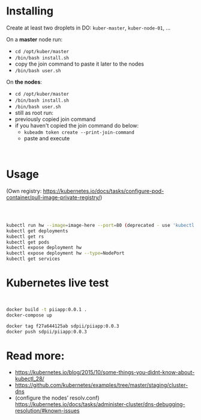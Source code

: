 # Installing

Create at least two droplets in DO: `kuber-master`, `kuber-node-01`, ...

On a **master** node run:
- `cd /opt/kuber/master`
- `/bin/bash install.sh`
- copy the join command to paste it later to the nodes
- `/bin/bash user.sh`

On **the nodes**:
- `cd /opt/kuber/master`
- `/bin/bash install.sh`
- `/bin/bash user.sh`
- still as root run:
- previously copied join command
- if you haven't copied the join command do below:
   - `kubeadm token create --print-join-command`
   - paste and execute

<br />

# Usage
(Own registry: https://kubernetes.io/docs/tasks/configure-pod-container/pull-image-private-registry/)

<br />

```bash

kubectl run hw --image=image-here --port=80 (deprecated - use 'kubectl create' instead)
kubectl get deployments
kubectl get rs
kubectl get pods
kubectl expose deployment hw
kubectl expose deployment hw --type=NodePort
kubectl get services

```

# Kubernetes live test

```bash


docker build -t piiapp:0.0.1 .
docker-compose up

docker tag f27a644125ab sdpii/piiapp:0.0.3
docker push sdpii/piiapp:0.0.3


```

# Read more:
- https://kubernetes.io/blog/2015/10/some-things-you-didnt-know-about-kubectl_28/
- https://github.com/kubernetes/examples/tree/master/staging/cluster-dns
- (configure the nodes’ resolv.conf) https://kubernetes.io/docs/tasks/administer-cluster/dns-debugging-resolution/#known-issues


